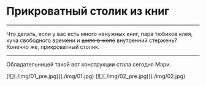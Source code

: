 # Прикроватный столик из книг

* * *
Что делать, если у вас есть много ненужных книг, пара тюбиков клея, куча свободного времени и <del>шило в жопе</del> внутренний стержень? Конечно же, прикроватный столик.
* * *

Обладательницей такой вот конструкции стала сегодня Мари.

<span class="gallery-2">
[![](./img/01_pre.jpg)](./img/01.jpg)
[![](./img/02_pre.jpg)](./img/02.jpg)
</span>